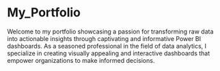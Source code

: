 # My_Portfolio
Welcome to my portfolio showcasing a passion for transforming raw data into actionable insights through captivating and informative Power BI dashboards. As a seasoned professional in the field of data analytics, I specialize in creating visually appealing and interactive dashboards that empower organizations to make informed decisions.
